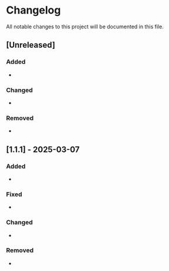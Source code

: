 # Changelog

All notable changes to this project will be documented in this file.

## [Unreleased]

### Added

- 

### Changed

- 

### Removed

- 

## [1.1.1] - 2025-03-07

### Added

- 

### Fixed

- 

### Changed

- 

### Removed

- 